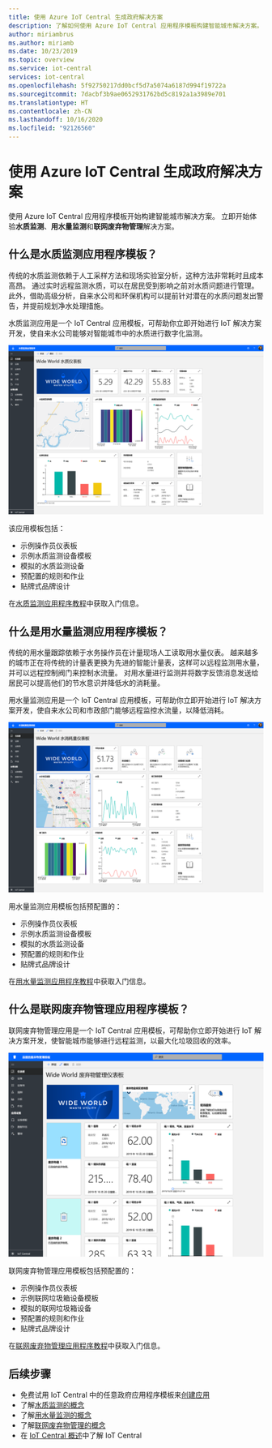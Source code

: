 ```yaml
---
title: 使用 Azure IoT Central 生成政府解决方案
description: 了解如何使用 Azure IoT Central 应用程序模板构建智能城市解决方案。
author: miriambrus
ms.author: miriamb
ms.date: 10/23/2019
ms.topic: overview
ms.service: iot-central
services: iot-central
ms.openlocfilehash: 5f92750217dd0bcf5d7a5074a6187d994f19722a
ms.sourcegitcommit: 7dacbf3b9ae0652931762bd5c8192a1a3989e701
ms.translationtype: HT
ms.contentlocale: zh-CN
ms.lasthandoff: 10/16/2020
ms.locfileid: "92126560"
---
```

# <a name="building-government-solutions-with-azure-iot-central"></a>使用 Azure IoT Central 生成政府解决方案



使用 Azure IoT Central 应用程序模板开始构建智能城市解决方案。 立即开始体验**水质监测**、**用水量监测**和**联网废弃物管理**解决方案。

## <a name="what-is-water-quality-monitoring-application-template"></a>什么是水质监测应用程序模板？   

传统的水质监测依赖于人工采样方法和现场实验室分析，这种方法非常耗时且成本高昂。 通过实时远程监测水质，可以在居民受到影响之前对水质问题进行管理。 此外，借助高级分析，自来水公司和环保机构可以提前针对潜在的水质问题发出警告，并提前规划净水处理措施。  

水质监测应用是一个 IoT Central 应用模板，可帮助你立即开始进行 IoT 解决方案开发，使自来水公司能够对智能城市中的水质进行数字化监测。 

![水质监测应用模板](./media/overview-iotcentral-government/waterqualitymonitoring-dashboard-full.png)

该应用模板包括：
* 示例操作员仪表板
* 示例水质监测设备模板
* 模拟的水质监测设备
* 预配置的规则和作业
* 贴牌式品牌设计 

在[水质监测应用程序教程](./tutorial-water-quality-monitoring.md)中获取入门信息。


## <a name="what-is-water-consumption-monitoring-application-template"></a>什么是用水量监测应用程序模板？ 

传统的用水量跟踪依赖于水务操作员在计量现场人工读取用水量仪表。 越来越多的城市正在将传统的计量表更换为先进的智能计量表，这样可以远程监测用水量，并可以远程控制阀门来控制水流量。 对用水量进行监测并将数字反馈消息发送给居民可以提高他们的节水意识并降低水的消耗量。 


用水量监测应用是一个 IoT Central 应用模板，可帮助你立即开始进行 IoT 解决方案开发，使自来水公司和市政部门能够远程监控水流量，以降低消耗。 

  ![用水量监测应用模板](./media/overview-iotcentral-government/waterconsumptionmonitoring-dashboardfull.png)

用水量监测应用模板包括预配置的：
* 示例操作员仪表板
* 示例水质监测设备模板
* 模拟的水质监测设备
* 预配置的规则和作业
* 贴牌式品牌设计 

 在[用水量监测应用程序教程](./tutorial-water-consumption-monitoring.md)中获取入门信息。

## <a name="what-is-connected-waste-management-application-template"></a>什么是联网废弃物管理应用程序模板？ 

联网废弃物管理应用是一个 IoT Central 应用模板，可帮助你立即开始进行 IoT 解决方案开发，使智能城市能够进行远程监测，以最大化垃圾回收的效率。 

![联网废弃物管理应用模板](media/overview-iotcentral-government/connectedwastemanagement-dashboard.png) 


联网废弃物管理应用模板包括预配置的：
* 示例操作员仪表板
* 示例联网垃圾箱设备模板
* 模拟的联网垃圾箱设备
* 预配置的规则和作业
* 贴牌式品牌设计 

在[联网废弃物管理应用程序教程](./tutorial-connected-waste-management.md)中获取入门信息。

## <a name="next-steps"></a>后续步骤

* 免费试用 IoT Central 中的任意政府应用程序模板来[创建应用](https://apps.azureiotcentral.com/build/government)
* 了解[水质监测的概念](./concepts-waterqualitymonitoring-architecture.md)
* 了解[用水量监测的概念](./concepts-waterconsumptionmonitoring-architecture.md)
* 了解[联网废弃物管理的概念](./concepts-connectedwastemanagement-architecture.md)  
* 在 [IoT Central 概述](../core/overview-iot-central.md)中了解 IoT Central